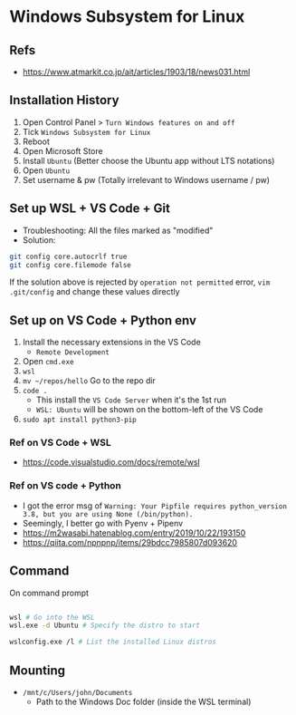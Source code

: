 # Windows Subsystem for Linux

## Refs

- https://www.atmarkit.co.jp/ait/articles/1903/18/news031.html


## Installation History

1. Open Control Panel > `Turn Windows features on and off`
2. Tick `Windows Subsystem for Linux`
3. Reboot
4. Open Microsoft Store
5. Install `Ubuntu` (Better choose the Ubuntu app without LTS notations)
6. Open `Ubuntu`
7. Set username & pw (Totally irrelevant to Windows username / pw)

## Set up WSL + VS Code + Git

- Troubleshooting: All the files marked as "modified"
- Solution:

```sh
git config core.autocrlf true
git config core.filemode false
```

If the solution above is rejected by `operation not permitted` error, `vim .git/config` and change these values directly

## Set up on VS Code + Python env

1. Install the necessary extensions in the VS Code
    - `Remote Development`
1. Open `cmd.exe`
2. `wsl`
3. `mv ~/repos/hello` Go to the repo dir
4. `code .`
    - This install the `VS Code Server` when it's the 1st run
    - `WSL: Ubuntu` will be shown on the bottom-left of the VS Code
6. `sudo apt install python3-pip`

### Ref on VS Code + WSL

- https://code.visualstudio.com/docs/remote/wsl

### Ref on VS code + Python

- I got the error msg of `Warning: Your Pipfile requires python_version 3.8, but you are using None (/bin/python).`
- Seemingly, I better go with Pyenv + Pipenv
- https://m2wasabi.hatenablog.com/entry/2019/10/22/193150
- https://qiita.com/npnpnp/items/29bdcc7985807d093620

## Command

On command prompt

```sh

wsl # Go into the WSL
wsl.exe -d Ubuntu # Specify the distro to start

wslconfig.exe /l # List the installed Linux distros
```

## Mounting

- `/mnt/c/Users/john/Documents`
  - Path to the Windows Doc folder (inside the WSL terminal)